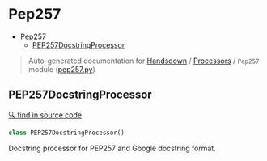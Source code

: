# Pep257

- [Pep257](#pep257)
  - [PEP257DocstringProcessor](#pep257docstringprocessor)

> Auto-generated documentation for [Handsdown](./README.md#modules) / [Processors](./handsdown_processors_index.md) / `Pep257` module ([pep257.py](../handsdown/processors/pep257.py))

## PEP257DocstringProcessor

[🔍 find in source code](../handsdown/processors/pep257.py#L7)

```python
class PEP257DocstringProcessor()
```

Docstring processor for PEP257 and Google docstring format.
